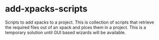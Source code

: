 # add-xpacks-scripts
Scripts to add xpacks to a project.
This is collection of scripts that retrieve the required files out of
an xpack and plces them in a project. This is a temporary solution
until GUI based wizards will be available.
